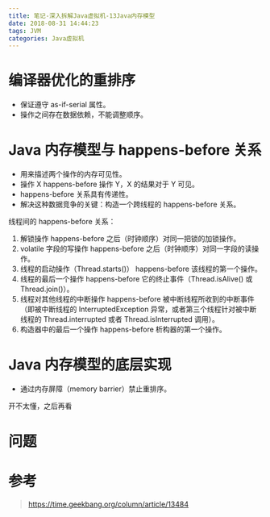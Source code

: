 ```yaml
---
title: 笔记-深入拆解Java虚拟机-13Java内存模型
date: 2018-08-31 14:44:23
tags: JVM
categories: Java虚拟机
---
```


# 编译器优化的重排序

- 保证遵守 as-if-serial 属性。
- 操作之间存在数据依赖，不能调整顺序。

# Java 内存模型与 happens-before 关系

- 用来描述两个操作的内存可见性。
- 操作 X happens-before 操作 Y，X 的结果对于 Y 可见。
- happens-before 关系具有传递性。
- 解决这种数据竞争的关键：构造一个跨线程的 happens-before 关系。

线程间的 happens-before 关系：

1. 解锁操作 happens-before 之后（时钟顺序）对同一把锁的加锁操作。
2. volatile 字段的写操作 happens-before 之后（时钟顺序）对同一字段的读操作。
3. 线程的启动操作（Thread.starts()） happens-before 该线程的第一个操作。
4. 线程的最后一个操作 happens-before 它的终止事件（Thread.isAlive() 或 Thread.join()）。
5. 线程对其他线程的中断操作 happens-before 被中断线程所收到的中断事件（即被中断线程的 InterruptedException 异常，或者第三个线程针对被中断线程的 Thread.interrupted 或者 Thread.isInterrupted 调用）。
6. 构造器中的最后一个操作 happens-before 析构器的第一个操作。

# Java 内存模型的底层实现

- 通过内存屏障（memory barrier）禁止重排序。

开不太懂，之后再看

# 问题

# 参考

> https://time.geekbang.org/column/article/13484
